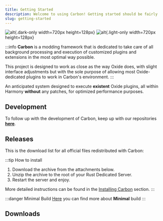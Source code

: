 ```yaml
---
title: Getting Started
description: Welcome to using Carbon! Getting started should be fairly simple, especially if you have any knowledge of Rust server hosting in general.
slug: getting-started
---
```


![alt](/logos/carbon-banner-dark-small.webp){.dark-only width=720px height=128px}
![alt](/logos/carbon-banner-light-small.webp){.light-only width=720px height=128px}

:::info
**Carbon** is a modding framework that is dedicated to take care of all background processing and execution of
customized plugins and extensions in the most optimal way possible.

This project is designed to work as close as the way Oxide does, with slight interface adjustments but with the sole
purpose of allowing most Oxide-dedicated plugins to work in Carbon's environment.
:::

An anticipated system designed to execute **existent** Oxide plugins, all within Harmony **without** any patches, for
optimized performance purposes.

## Development

To follow up with the development of Carbon, keep up with our repositories
[**here**](https://github.com/CarbonCommunity).

## Releases

This is the download list for all official files redistributed with Carbon:

:::tip How to install

1. Download the archive from the attachments below.
2. Unzip the archive to the root of your Rust Dedicated Server.
3. Restart the server and enjoy.

More detailed instructions can be found in the [Installing Carbon](./installing-carbon.md) section.
:::

:::danger Minimal Build
[Here](/owners/features/minimal) you can find more about **Minimal** build
:::

## Downloads

<script lang="ts" setup>
    import CarbonBuildsDownloads from '@/components/CarbonBuildsDownloads.vue'
</script>

<CarbonBuildsDownloads></CarbonBuildsDownloads>
